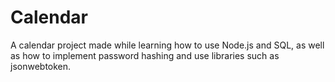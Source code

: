 # Calendar

A calendar project made while learning how to use Node.js and SQL, as well as how to implement password hashing and use libraries such as jsonwebtoken.
